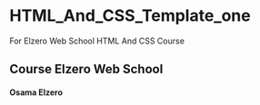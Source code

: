 # HTML_And_CSS_Template_one
For Elzero Web School HTML And CSS Course
## Course Elzero Web School

#### Osama Elzero

